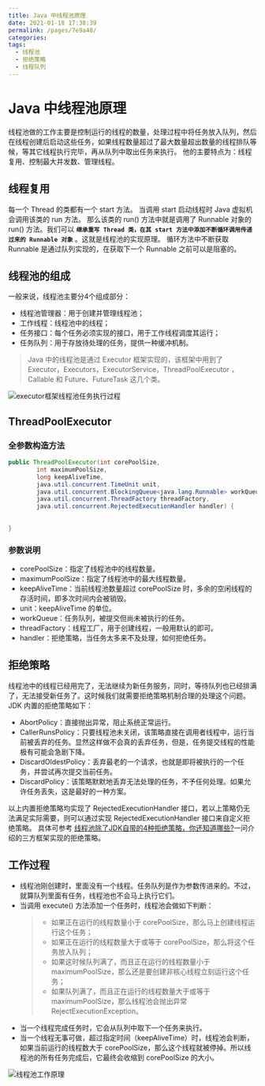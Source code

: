 ```yaml
---
title: Java 中线程池原理
date: 2021-01-18 17:38:39
permalink: /pages/7e9a48/
categories:
tags:
  - 线程池
  - 拒绝策略
  - 线程队列
---
```


# Java 中线程池原理

线程池做的工作主要是控制运行的线程的数量，处理过程中将任务放入队列，然后在线程创建后启动这些任务，如果线程数量超过了最大数量超出数量的线程排队等候，等其它线程执行完毕，再从队列中取出任务来执行。
他的主要特点为：线程复用、控制最大并发数、管理线程。

<!-- more -->

## 线程复用

每一个 Thread 的类都有一个 start 方法。 当调用 start 启动线程时 Java 虚拟机会调用该类的 run 方法。 
那么该类的 run() 方法中就是调用了 Runnable 对象的 run() 方法。我们可以 **`继承重写 Thread 类，在其 start 方法中添加不断循环调用传递过来的 Runnable 对象`** 。这就是线程池的实现原理。
循环方法中不断获取 Runnable 是通过队列实现的，在获取下一个 Runnable 之前可以是阻塞的。

## 线程池的组成

一般来说，线程池主要分4个组成部分：
- 线程池管理器：用于创建并管理线程池；
- 工作线程：线程池中的线程；
- 任务接口：每个任务必须实现的接口，用于工作线程调度其运行；
- 任务队列：用于存放待处理的任务，提供一种缓冲机制。
  
>Java 中的线程池是通过 Executor 框架实现的，该框架中用到了 Executor，Executors，ExecutorService，ThreadPoolExecutor ，Callable 和 Future、FutureTask 这几个类。

![executor框架线程池任务执行过程](https://cdn.jsdelivr.net/gh/yxw839841231/images/studying-icu/20210118175910.png)

## ThreadPoolExecutor

### 全参数构造方法

```java
public ThreadPoolExecutor(int corePoolSize, 
        int maximumPoolSize,  
        long keepAliveTime, 
        java.util.concurrent.TimeUnit unit, 
        java.util.concurrent.BlockingQueue<java.lang.Runnable> workQueue, 
        java.util.concurrent.ThreadFactory threadFactory, 
        java.util.concurrent.RejectedExecutionHandler handler) {
    
    
}
```

### 参数说明

- corePoolSize：指定了线程池中的线程数量。
- maximumPoolSize：指定了线程池中的最大线程数量。
- keepAliveTime：当前线程池数量超过 corePoolSize 时，多余的空闲线程的存活时间，即多次时间内会被销毁。
- unit：keepAliveTime 的单位。
- workQueue：任务队列，被提交但尚未被执行的任务。
- threadFactory：线程工厂，用于创建线程，一般用默认的即可。
- handler：拒绝策略，当任务太多来不及处理，如何拒绝任务。

## 拒绝策略

线程池中的线程已经用完了，无法继续为新任务服务，同时，等待队列也已经排满了，无法接受新任务了。这时候我们就需要拒绝策略机制合理的处理这个问题。
JDK 内置的拒绝策略如下：
- AbortPolicy：直接抛出异常，阻止系统正常运行。
- CallerRunsPolicy：只要线程池未关闭，该策略直接在调用者线程中，运行当前被丢弃的任务。显然这样做不会真的丢弃任务，但是，任务提交线程的性能极有可能会急剧下降。
- DiscardOldestPolicy：丢弃最老的一个请求，也就是即将被执行的一个任务，并尝试再次提交当前任务。
- DiscardPolicy：该策略默默地丢弃无法处理的任务，不予任何处理。如果允许任务丢失，这是最好的一种方案。
  
以上内置拒绝策略均实现了 RejectedExecutionHandler 接口，若以上策略仍无法满足实际需要，则可以通过实现 RejectedExecutionHandler 接口来自定义拒绝策略。
具体可参考 [线程池除了JDK自带的4种拒绝策略，你还知道哪些?](/pages/3edca6/#第三方实现的拒绝策略)一问介绍的三方框架实现的拒绝策略。


## 工作过程
- 线程池刚创建时，里面没有一个线程。任务队列是作为参数传进来的。不过，就算队列里面有任务，线程池也不会马上执行它们。
- 当调用 execute() 方法添加一个任务时，线程池会做如下判断：
  >  - 如果正在运行的线程数量小于 corePoolSize，那么马上创建线程运行这个任务；
  >  - 如果正在运行的线程数量大于或等于 corePoolSize，那么将这个任务放入队列；
  >  - 如果这时候队列满了，而且正在运行的线程数量小于 maximumPoolSize，那么还是要创建非核心线程立刻运行这个任务；
  >  - 如果队列满了，而且正在运行的线程数量大于或等于 maximumPoolSize，那么线程池会抛出异常 RejectExecutionException。
- 当一个线程完成任务时，它会从队列中取下一个任务来执行。
- 当一个线程无事可做，超过指定时间（keepAliveTime）时，线程池会判断，如果当前运行的线程数大于 corePoolSize，那么这个线程就被停掉。所以线程池的所有任务完成后，它最终会收缩到 corePoolSize 的大小。

![线程池工作原理](https://cdn.jsdelivr.net/gh/yxw839841231/images/studying-icu/20210118182221.png)

<Vssue  />